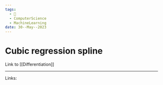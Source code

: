 ```yaml
---
tags:
  - 🌱
  - ComputerScience
  - MachineLearning
date: 30--May--2023
---
```


# Cubic regression spline

Link to [[Differentiation]]

---
Links: 